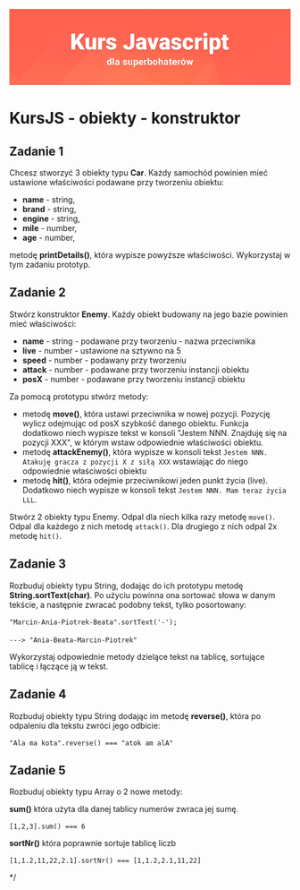 ![](../../kursjs.png)

# KursJS - obiekty - konstruktor

## Zadanie 1
Chcesz stworzyć 3 obiekty typu **Car**. Każdy samochód powinien mieć ustawione właściwości podawane przy tworzeniu obiektu:
- **name** - string,
- **brand** - string,
- **engine** - string,
- **mile** - number,
- **age** - number,

metodę **printDetails()**, która wypisze powyższe właściwości.
Wykorzystaj w tym zadaniu prototyp.

## Zadanie 2
Stwórz konstruktor **Enemy**.
Każdy obiekt budowany na jego bazie powinien mieć właściwości:
- **name** - string - podawane przy tworzeniu - nazwa przeciwnika
- **live** - number - ustawione na sztywno na 5
- **speed** - number - podawany przy tworzeniu
- **attack** - number - podawane przy tworzeniu instancji obiektu
- **posX** - number - podawane przy tworzeniu instancji obiektu

Za pomocą prototypu stwórz metody:
- metodę **move()**, która ustawi przeciwnika w nowej pozycji. Pozycję wylicz odejmując od posX szybkość danego obiektu. Funkcja dodatkowo niech wypisze tekst w konsoli "Jestem NNN. Znajduję się na pozycji XXX", w którym wstaw odpowiednie właściwości obiektu.
- metodę **attackEnemy()**, która wypisze w konsoli tekst `Jestem NNN. Atakuję gracza z pozycji X z siłą XXX` wstawiając do niego odpowiednie właściwości obiektu
- metodę **hit()**, która odejmie przeciwnikowi jeden punkt życia (live). Dodatkowo niech wypisze w konsoli tekst `Jestem NNN. Mam teraz życia LLL`.

Stwórz 2 obiekty typu Enemy. Odpal dla niech kilka razy metodę `move()`. Odpal dla każdego z nich metodę `attack()`. Dla drugiego z nich odpal 2x metodę `hit()`.

## Zadanie 3
Rozbuduj obiekty typu String, dodając do ich prototypu metodę **String.sortText(char)**.
Po użyciu powinna ona sortować słowa w danym tekście, a następnie zwracać podobny tekst, tylko posortowany:
```
"Marcin-Ania-Piotrek-Beata".sortText('-');

---> "Ania-Beata-Marcin-Piotrek"
```

Wykorzystaj odpowiednie metody dzielące tekst na tablicę, sortujące tablicę i łączące ją w tekst.

## Zadanie 4
Rozbuduj obiekty typu String dodając im metodę **reverse()**, która po odpaleniu dla tekstu zwróci jego odbicie:

```
"Ala ma kota".reverse() === "atok am alA"
```

## Zadanie 5
Rozbuduj obiekty typu Array o 2 nowe metody:

**sum()**
która użyta dla danej tablicy numerów zwraca jej sumę.

```
[1,2,3].sum() === 6
```

**sortNr()**
która poprawnie sortuje tablicę liczb

```
[1,1.2,11,22,2.1].sortNr() === [1,1.2,2.1,11,22]
```
*/